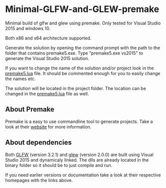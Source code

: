 # Minimal-GLFW-and-GLEW-premake
Minimal build of glfw and glew using premake. Only tested for Visual Studio 2015 and windows 10.

Both x86 and x64 architecture supported.

Generate the solution by opening the command prompt with the path to the folder that contains premake5.exe.
Type "premake5.exe vs2015" to generate the Visual Studio 2015 solution.

If you want to change the name of the solution and/or project look in the [premake5.lua](premake5.lua) file. It should be commented enough for you to easily change the names etc.

The solution will be located in the project folder. The location can be changed in the [premake5.lua](premake5.lua) file as well.

## About Premake
Premake is a easy to use commandline tool to generate projects. Take a look at their [website](https://premake.github.io/) for more information.

## About dependencies
Both [GLFW](http://www.glfw.org/) (version 3.2.1) and [glew](http://glew.sourceforge.net/) (version 2.0.0) are built using Visual Studio 2015 and dynamicaly linked. The dlls are already located in the binary folder so it should be to just compile and run.

If you need earlier versions or documentation take a look at their respective homepages with the links above.
